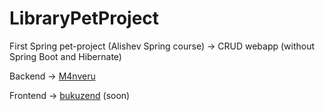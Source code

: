 # LibraryPetProject
First Spring pet-project (Alishev Spring course) -> CRUD webapp (without Spring Boot and Hibernate)

Backend -> [M4nveru](https://github.com/M4nveru)

Frontend -> [bukuzend](https://github.com/bukuzend) (soon)

